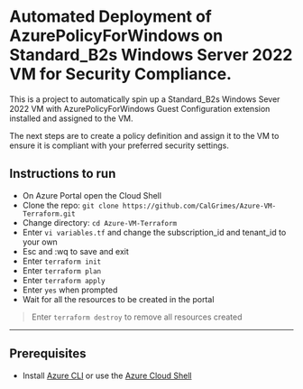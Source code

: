 # Automated Deployment of AzurePolicyForWindows on Standard_B2s Windows Server 2022 VM for Security Compliance.

This is a project to automatically spin up a Standard_B2s Windows Sever 2022 VM with AzurePolicyForWindows Guest Configuration extension installed and assigned to the VM.

The next steps are to create a policy definition and assign it to the VM to ensure it is compliant with your preferred security settings.

## Instructions to run

- On Azure Portal open the Cloud Shell
- Clone the repo: `git clone https://github.com/CalGrimes/Azure-VM-Terraform.git`
- Change directory: `cd Azure-VM-Terraform`
- Enter `vi variables.tf` and change the subscription_id and tenant_id to your own
- Esc and :wq to save and exit
- Enter `terraform init`
- Enter `terraform plan`
- Enter `terraform apply`
- Enter `yes` when prompted
- Wait for all the resources to be created in the portal


> Enter `terraform destroy` to remove all resources created



***

## Prerequisites
- Install [Azure CLI](https://learn.microsoft.com/en-us/cli/azure/install-azure-cli) or use the [Azure Cloud Shell](https://shell.azure.com/)
